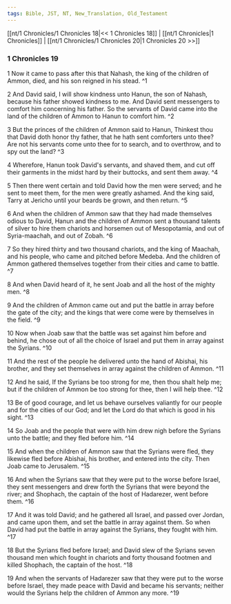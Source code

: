 ```yaml
---
tags: Bible, JST, NT, New_Translation, Old_Testament
---
```


[[nt/1 Chronicles/1 Chronicles 18|<< 1 Chronicles 18]] | [[nt/1 Chronicles|1 Chronicles]] | [[nt/1 Chronicles/1 Chronicles 20|1 Chronicles 20 >>]]

### 1 Chronicles 19

1 Now it came to pass after this that Nahash, the king of the children of Ammon, died, and his son reigned in his stead.  ^1

2 And David said, I will show kindness unto Hanun, the son of Nahash, because his father showed kindness to me. And David sent messengers to comfort him concerning his father. So the servants of David came into the land of the children of Ammon to Hanun to comfort him.  ^2

3 But the princes of the children of Ammon said to Hanun, Thinkest thou that David doth honor thy father, that he hath sent comforters unto thee? Are not his servants come unto thee for to search, and to overthrow, and to spy out the land?  ^3

4 Wherefore, Hanun took David\'s servants, and shaved them, and cut off their garments in the midst hard by their buttocks, and sent them away.  ^4

5 Then there went certain and told David how the men were served; and he sent to meet them, for the men were greatly ashamed. And the king said, Tarry at Jericho until your beards be grown, and then return.  ^5

6 And when the children of Ammon saw that they had made themselves odious to David, Hanun and the children of Ammon sent a thousand talents of silver to hire them chariots and horsemen out of Mesopotamia, and out of Syria-maachah, and out of Zobah.  ^6

7 So they hired thirty and two thousand chariots, and the king of Maachah, and his people, who came and pitched before Medeba. And the children of Ammon gathered themselves together from their cities and came to battle.  ^7

8 And when David heard of it, he sent Joab and all the host of the mighty men.  ^8

9 And the children of Ammon came out and put the battle in array before the gate of the city; and the kings that were come were by themselves in the field.  ^9

10 Now when Joab saw that the battle was set against him before and behind, he chose out of all the choice of Israel and put them in array against the Syrians.  ^10

11 And the rest of the people he delivered unto the hand of Abishai, his brother, and they set themselves in array against the children of Ammon.  ^11

12 And he said, If the Syrians be too strong for me, then thou shalt help me; but if the children of Ammon be too strong for thee, then I will help thee.  ^12

13 Be of good courage, and let us behave ourselves valiantly for our people and for the cities of our God; and let the Lord do that which is good in his sight.  ^13

14 So Joab and the people that were with him drew nigh before the Syrians unto the battle; and they fled before him.  ^14

15 And when the children of Ammon saw that the Syrians were fled, they likewise fled before Abishai, his brother, and entered into the city. Then Joab came to Jerusalem.  ^15

16 And when the Syrians saw that they were put to the worse before Israel, they sent messengers and drew forth the Syrians that were beyond the river; and Shophach, the captain of the host of Hadarezer, went before them.  ^16

17 And it was told David; and he gathered all Israel, and passed over Jordan, and came upon them, and set the battle in array against them. So when David had put the battle in array against the Syrians, they fought with him.  ^17

18 But the Syrians fled before Israel; and David slew of the Syrians seven thousand men which fought in chariots and forty thousand footmen and killed Shophach, the captain of the host.  ^18

19 And when the servants of Hadarezer saw that they were put to the worse before Israel, they made peace with David and became his servants; neither would the Syrians help the children of Ammon any more.  ^19

 
